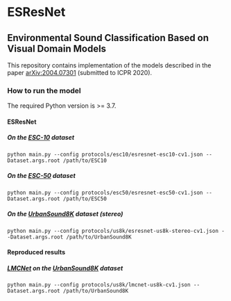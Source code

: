 # ESResNet
## Environmental Sound Classification Based on Visual Domain Models

This repository contains implementation of the models described in the paper [arXiv:2004.07301](https://arxiv.org/abs/2004.07301) (submitted to ICPR 2020).


### How to run the model

The required Python version is >= 3.7.

#### ESResNet

##### On the [ESC-10](https://github.com/karolpiczak/ESC-50) dataset
    python main.py --config protocols/esc10/esresnet-esc10-cv1.json --Dataset.args.root /path/to/ESC10

##### On the [ESC-50](https://github.com/karolpiczak/ESC-50) dataset
    python main.py --config protocols/esc50/esresnet-esc50-cv1.json --Dataset.args.root /path/to/ESC50

##### On the [UrbanSound8K](https://urbansounddataset.weebly.com/) dataset (stereo)
    python main.py --config protocols/us8k/esresnet-us8k-stereo-cv1.json --Dataset.args.root /path/to/UrbanSound8K

#### Reproduced results

##### [LMCNet](https://www.mdpi.com/1424-8220/19/7/1733/pdf) on the [UrbanSound8K](https://urbansounddataset.weebly.com/) dataset
    python main.py --config protocols/us8k/lmcnet-us8k-cv1.json --Dataset.args.root /path/to/UrbanSound8K
